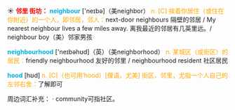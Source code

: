 ☀ <font color="red">**邻里 街坊：**</font>
<font color="sky blue">**neighbour**</font> ['neɪbə]（美neighbor）
<font color="orange">n. [C] 挨着你居住（或住在你附近）的一个人，即邻居，邻人：</font>next-door neighbours 隔壁的邻居 / My nearest neighbour lives a few miles away. 离我最近的邻居有几英里远。/ neighbour boy（美）邻家男孩

<font color="sky blue">**neighbourhood**</font> ['neɪbəhʊd]（英）（美neighborhood）
<font color="orange">n. 某城区（或街区）的居民：</font>friendly neighbourhood 友好的邻里 / neighbourhood resident 社区居民
           
<font color="sky blue">**hood**</font> [hʊd]
<font color="orange">n. [C]（也可用’hood）[俚语，尤美] 街区、邻里，尤指一个人自己的左邻右舍：</font>了解即可

周边词汇补充：
· community可指社区。